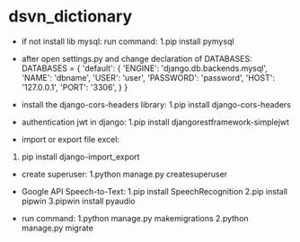 # dsvn_dictionary
- if not install lib mysql:
run command: 
1.pip install pymysql

- after open settings.py and change declaration of DATABASES:
DATABASES = {
    'default': {
        'ENGINE': 'django.db.backends.mysql',
        'NAME': 'dbname',
        'USER': 'user',
        'PASSWORD': 'password',
        'HOST': '127.0.0.1',
        'PORT': '3306',
    }
}
- install the django-cors-headers library:
1.pip install django-cors-headers

- authentication jwt in django:
1.pip install djangorestframework-simplejwt

- import or export file excel:
1. pip install django-import_export

- create superuser:
1.python manage.py createsuperuser

- Google API Speech-to-Text:
1.pip install SpeechRecognition
2.pip install pipwin
3.pipwin install pyaudio

- run command:
1.python manage.py makemigrations 
2.python manage.py migrate
